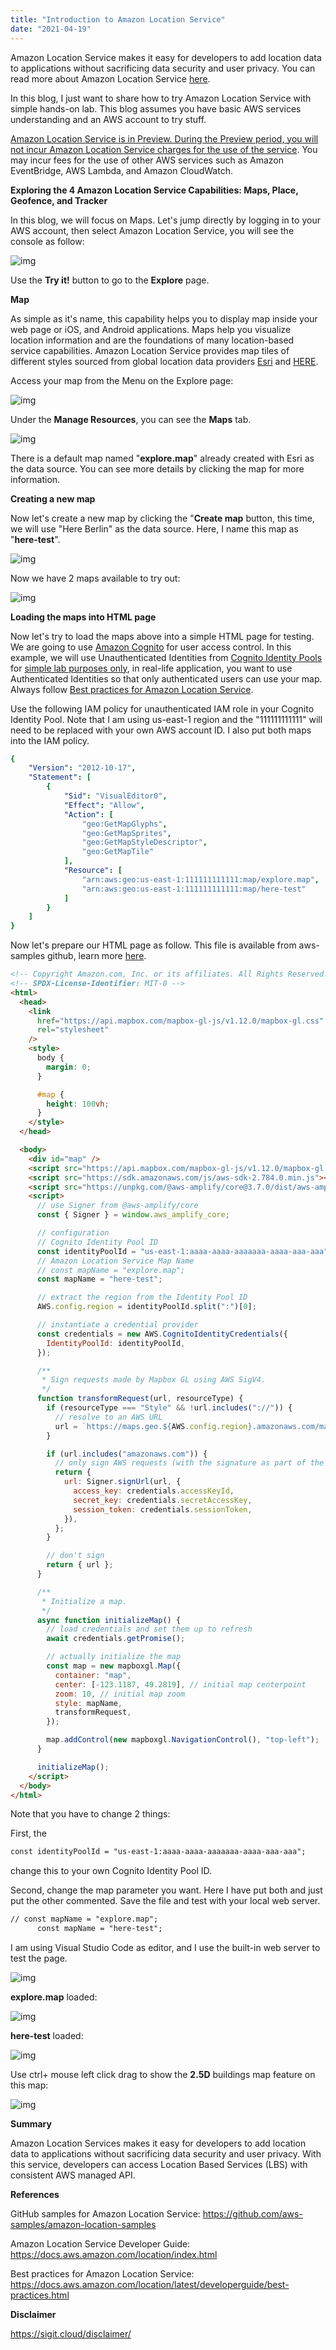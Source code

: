 ```yaml
---
title: "Introduction to Amazon Location Service"
date: "2021-04-19"
---
```


Amazon Location Service makes it easy for developers to add location data to applications without sacrificing data security and user privacy. You can read more about Amazon Location Service [here](https://aws.amazon.com/location/). 

In this blog, I just want to share how to try Amazon Location Service with simple hands-on lab. This blog assumes you have basic AWS services understanding and an AWS account to try stuff. 

[Amazon Location Service is in Preview. During the Preview period, you will not incur Amazon Location Service charges for the use of the service](https://aws.amazon.com/location/pricing/). You may incur fees for the use of other AWS services such as Amazon EventBridge, AWS Lambda, and Amazon CloudWatch.

**Exploring the 4 Amazon Location Service Capabilities: Maps, Place, Geofence, and Tracker**

In this blog, we will focus on Maps. Let's jump directly by logging in to your AWS account, then select Amazon Location Service, you will see the console as follow:

![img](images/als-console.png)

Use the **Try it!** button to go to the **Explore** page.

**Map**

As simple as it's name, this capability helps you to display map inside your web page or iOS, and Android applications. Maps help you visualize location information and are the foundations of many location-based service capabilities. Amazon Location Service provides map tiles of different styles sourced from global location data providers [Esri](https://aws.amazon.com/location/data-providers/esri/) and [HERE](https://aws.amazon.com/location/data-providers/here-technologies/). 

Access your map from the Menu on the Explore page:

![img](images/menu-explore.png)

Under the **Manage Resources**, you can see the **Maps** tab.

![img](images/manage-resources.png)

There is a default map named "**explore.map**" already created with Esri as the data source. You can see more details by clicking the map for more information.

**Creating a new map**

Now let's create a new map by clicking the "**Create map** button, this time, we will use "Here Berlin" as the data source. Here, I name this map as "**here-test**". 

![img](images/here-berlin.png)

Now we have 2 maps available to try out:

![img](images/2-maps.png)

**Loading the maps into HTML page**

Now let's try to load the maps above into a simple HTML page for testing. We are going to use [Amazon Cognito](https://aws.amazon.com/cognito/) for user access control. In this example, we will use Unauthenticated Identities from [Cognito Identity Pools](https://docs.aws.amazon.com/cognito/latest/developerguide/identity-pools.html) for [simple lab purposes only](https://docs.aws.amazon.com/location/latest/developerguide/tutorial-mapbox-identity-pool.html), in real-life application, you want to use Authenticated Identities so that only authenticated users can use your map. Always follow [Best practices for Amazon Location Service](https://docs.aws.amazon.com/location/latest/developerguide/best-practices.html).

Use the following IAM policy for unauthenticated IAM role in your Cognito Identity Pool. Note that I am using us-east-1 region and the "111111111111" will need to be replaced with your own AWS account ID. I also put both maps into the IAM policy. 

```yaml
{
    "Version": "2012-10-17",
    "Statement": [
        {
            "Sid": "VisualEditor0",
            "Effect": "Allow",
            "Action": [
                "geo:GetMapGlyphs",
                "geo:GetMapSprites",
                "geo:GetMapStyleDescriptor",
                "geo:GetMapTile"
            ],
            "Resource": [
                "arn:aws:geo:us-east-1:111111111111:map/explore.map",
                "arn:aws:geo:us-east-1:111111111111:map/here-test"
            ]
        }
    ]
}
```

Now let's prepare our HTML page as follow. This file is available from aws-samples github, learn more [here](https://github.com/aws-samples/amazon-location-samples/tree/main/mapbox-gl-js). 

```html
<!-- Copyright Amazon.com, Inc. or its affiliates. All Rights Reserved. -->
<!-- SPDX-License-Identifier: MIT-0 -->
<html>
  <head>
    <link
      href="https://api.mapbox.com/mapbox-gl-js/v1.12.0/mapbox-gl.css"
      rel="stylesheet"
    />
    <style>
      body {
        margin: 0;
      }

      #map {
        height: 100vh;
      }
    </style>
  </head>

  <body>
    <div id="map" />
    <script src="https://api.mapbox.com/mapbox-gl-js/v1.12.0/mapbox-gl.js"></script>
    <script src="https://sdk.amazonaws.com/js/aws-sdk-2.784.0.min.js"></script>
    <script src="https://unpkg.com/@aws-amplify/core@3.7.0/dist/aws-amplify-core.min.js"></script>
    <script>
      // use Signer from @aws-amplify/core
      const { Signer } = window.aws_amplify_core;

      // configuration
      // Cognito Identity Pool ID
      const identityPoolId = "us-east-1:aaaa-aaaa-aaaaaaa-aaaa-aaa-aaa";
      // Amazon Location Service Map Name
      // const mapName = "explore.map";
      const mapName = "here-test";

      // extract the region from the Identity Pool ID
      AWS.config.region = identityPoolId.split(":")[0];

      // instantiate a credential provider
      const credentials = new AWS.CognitoIdentityCredentials({
        IdentityPoolId: identityPoolId,
      });

      /**
       * Sign requests made by Mapbox GL using AWS SigV4.
       */
      function transformRequest(url, resourceType) {
        if (resourceType === "Style" && !url.includes("://")) {
          // resolve to an AWS URL
          url = `https://maps.geo.${AWS.config.region}.amazonaws.com/maps/v0/maps/${url}/style-descriptor`;
        }

        if (url.includes("amazonaws.com")) {
          // only sign AWS requests (with the signature as part of the query string)
          return {
            url: Signer.signUrl(url, {
              access_key: credentials.accessKeyId,
              secret_key: credentials.secretAccessKey,
              session_token: credentials.sessionToken,
            }),
          };
        }

        // don't sign
        return { url };
      }

      /**
       * Initialize a map.
       */
      async function initializeMap() {
        // load credentials and set them up to refresh
        await credentials.getPromise();

        // actually initialize the map
        const map = new mapboxgl.Map({
          container: "map",
          center: [-123.1187, 49.2819], // initial map centerpoint
          zoom: 10, // initial map zoom
          style: mapName,
          transformRequest,
        });

        map.addControl(new mapboxgl.NavigationControl(), "top-left");
      }

      initializeMap();
    </script>
  </body>
</html>
```

Note that you have to change 2 things:

First, the 

```html
const identityPoolId = "us-east-1:aaaa-aaaa-aaaaaaa-aaaa-aaa-aaa";
```

change this to your own Cognito Identity Pool ID. 

Second, change the map parameter you want. Here I have put both and just put the other commented. Save the file and test with your local web server. 

```html
// const mapName = "explore.map";
      const mapName = "here-test";
```

I am using Visual Studio Code as editor, and I use the built-in web server to test the page.

![img](images/vscode-test.png)

**explore.map** loaded:

![img](images/esri.png)

**here-test** loaded:

![img](images/here1.png)

Use ctrl+ mouse left click drag to show the **2.5D** buildings map feature on this map:

![img](images/here2.png)



**Summary**

Amazon Location Services makes it easy for developers to add location data to applications without sacrificing data security and user privacy. With this service, developers can access Location Based Services (LBS) with consistent AWS managed API. 

**References**

GitHub samples for Amazon Location Service: https://github.com/aws-samples/amazon-location-samples 

Amazon Location Service Developer Guide: https://docs.aws.amazon.com/location/index.html

Best practices for Amazon Location Service: https://docs.aws.amazon.com/location/latest/developerguide/best-practices.html 

**Disclaimer**

https://sigit.cloud/disclaimer/

